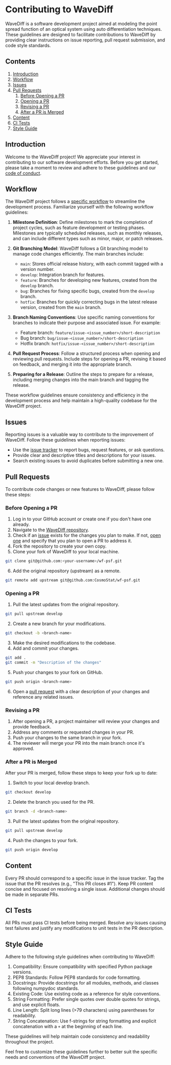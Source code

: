 
# Contributing to WaveDiff

WaveDiff is a software development project aimed at modeling the point spread function of an optical system using auto differentiation techniques. These guidelines are designed to facilitate contributions to WaveDiff by providing clear instructions on issue reporting, pull request submission, and code style standards.

## Contents

1. [Introduction](#introduction)
2. [Workflow](#workflow)
3. [Issues](#issues)
4. [Pull Requests](#pull-requests)
   1. [Before Opening a PR](#before-opening-a-pr)
   2. [Opening a PR](#opening-a-pr)
   3. [Revising a PR](#revising-a-pr)
   4. [After a PR is Merged](#after-a-pr-is-merged)
5. [Content](#content)
6. [CI Tests](#ci-tests)
7. [Style Guide](#style-guide)

## Introduction

Welcome to the WaveDiff project! We appreciate your interest in contributing to our software development efforts. Before you get started, please take a moment to review and adhere to these guidelines and our [code of conduct](./CODE_OF_CONDUCT.md).

## Workflow

The WaveDiff project follows a [specific workflow](./DEV_WORKFLOW.md) to streamline the development process. Familiarize yourself with the following workflow guidelines:

1. **Milestone Definition**: Define milestones to mark the completion of project cycles, such as feature development or testing phases. Milestones are typically scheduled releases, such as monthly releases, and can include different types such as minor, major, or patch releases.

2. **Git Branching Model**: WaveDiff follows a Git branching model to manage code changes efficiently. The main branches include:
   - `main`: Stores official release history, with each commit tagged with a version number.
   - `develop`: Integration branch for features.
   - `feature`: Branches for developing new features, created from the `develop` branch.
   - `bug`: Branches for fixing specific bugs, created from the `develop` branch.
   - `hotfix`: Branches for quickly correcting bugs in the latest release version, created from the `main` branch.

3. **Branch Naming Conventions**: Use specific naming conventions for branches to indicate their purpose and associated issue. For example:
   - Feature branch: `feature/issue-<issue_number>/short-description`
   - Bug branch: `bug/issue-<issue_number>/short-description`
   - Hotfix branch: `hotfix/issue-<issue_number>/short-description`

4. **Pull Request Process**: Follow a structured process when opening and reviewing pull requests. Include steps for opening a PR, revising it based on feedback, and merging it into the appropriate branch.

5. **Preparing for a Release**: Outline the steps to prepare for a release, including merging changes into the main branch and tagging the release.

These workflow guidelines ensure consistency and efficiency in the development process and help maintain a high-quality codebase for the WaveDiff project.

## Issues

Reporting issues is a valuable way to contribute to the improvement of WaveDiff. Follow these guidelines when reporting issues:

- Use the [issue tracker](https://github.com/CosmoStat/wf-psf/issues/new/choose) to report bugs, request features, or ask questions.
- Provide clear and descriptive titles and descriptions for your issues.
- Search existing issues to avoid duplicates before submitting a new one.

## Pull Requests

To contribute code changes or new features to WaveDiff, please follow these steps:

### Before Opening a PR

1. Log in to your GitHub account or create one if you don't have one already.
2. Navigate to the [WaveDiff repository](https://github.com/CosmoStat/wf-psf/).
3. Check if an [issue](#issues) exists for the changes you plan to make. If not, [open one](https://github.com/CosmoStat/wf-psf/issues/new/choose) and specify that you plan to open a PR to address it.
4. Fork the repository to create your own copy.
5. Clone your fork of WaveDiff to your local machine.
```bash
git clone git@github.com:<your-username>/wf-psf.git
```
6. Add the original repository (upstream) as a remote.
```bash
git remote add upstream git@github.com:CosmoStat/wf-psf.git
```

### Opening a PR

1. Pull the latest updates from the original repository.
```bash
git pull upstream develop
```
2. Create a new branch for your modifications.
```bash
git checkout -b <branch-name>
```
3. Make the desired modifications to the codebase.
4. Add and commit your changes.
```bash
git add .
git commit -m "Description of the changes"
```
5. Push your changes to your fork on GitHub.
```bash
git push origin <branch-name>
```
6. Open a [pull request](https://github.com/CosmoStat/wf-psf/compare) with a clear description of your changes and reference any related issues.

### Revising a PR

1. After opening a PR, a project maintainer will review your changes and provide feedback.
2. Address any comments or requested changes in your PR.
3. Push your changes to the same branch in your fork.
4. The reviewer will merge your PR into the main branch once it's approved.

### After a PR is Merged

After your PR is merged, follow these steps to keep your fork up to date:

1. Switch to your local develop branch.
```bash
git checkout develop
```
2. Delete the branch you used for the PR.
```bash
git branch -d <branch-name>
```
3. Pull the latest updates from the original repository.
```bash
git pull upstream develop
```
4. Push the changes to your fork.
```bash
git push origin develop
```

## Content

Every PR should correspond to a specific issue in the issue tracker. Tag the issue that the PR resolves (e.g., "This PR closes #1"). Keep PR content concise and focused on resolving a single issue. Additional changes should be made in separate PRs.

## CI Tests

All PRs must pass CI tests before being merged. Resolve any issues causing test failures and justify any modifications to unit tests in the PR description.

## Style Guide

Adhere to the following style guidelines when contributing to WaveDiff:

1. Compatibility: Ensure compatibility with specified Python package versions.
2. PEP8 Standards: Follow PEP8 standards for code formatting.
3. Docstrings: Provide docstrings for all modules, methods, and classes following numpydoc standards.
4. Existing Code: Use existing code as a reference for style conventions.
5. String Formatting: Prefer single quotes over double quotes for strings, and use explicit floats.
6. Line Length: Split long lines (>79 characters) using parentheses for readability.
7. String Concatenation: Use f-strings for string formatting and explicit concatenation with a `+` at the beginning of each line.

These guidelines will help maintain code consistency and readability throughout the project.

Feel free to customize these guidelines further to better suit the specific needs and conventions of the WaveDiff project.
